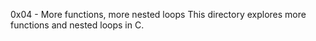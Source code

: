 0x04 - More functions, more nested loops
This directory explores more functions and nested loops in C.